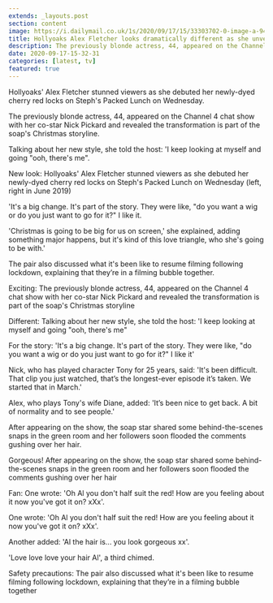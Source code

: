 ```yaml
---
extends: _layouts.post
section: content
image: https://i.dailymail.co.uk/1s/2020/09/17/15/33303702-0-image-a-94_1600352575756.jpg 
title: Hollyoaks Alex Fletcher looks dramatically different as she unveils cherry red hair 
description: The previously blonde actress, 44, appeared on the Channel 4 chat show with her co-star Nick Pickard and revealed the transformation is part of the soaps Christmas storyline.   
date: 2020-09-17-15-32-31 
categories: [latest, tv] 
featured: true 
--- 
```

Hollyoaks' Alex Fletcher stunned viewers as she debuted her newly-dyed cherry red locks on Steph's Packed Lunch on Wednesday.

The previously blonde actress, 44, appeared on the Channel 4 chat show with her co-star Nick Pickard and revealed the transformation is part of the soap's Christmas storyline.  

Talking about her new style, she told the host: 'I keep looking at myself and going "ooh, there's me".  

New look: Hollyoaks' Alex Fletcher stunned viewers as she debuted her newly-dyed cherry red locks on Steph's Packed Lunch on Wednesday (left, right in June 2019)

'It's a big change. It's part of the story. They were like, "do you want a wig or do you just want to go for it?" I like it.

'Christmas is going to be big for us on screen,' she explained, adding something major happens, but it's kind of this love triangle, who she's going to be with.'

The pair also discussed what it's been like to resume filming following lockdown, explaining that they’re in a filming bubble together. 

Exciting: The previously blonde actress, 44, appeared on the Channel 4 chat show with her co-star Nick Pickard and revealed the transformation is part of the soap's Christmas storyline

Different: Talking about her new style, she told the host: 'I keep looking at myself and going "ooh, there's me"

For the story: 'It's a big change. It's part of the story. They were like, "do you want a wig or do you just want to go for it?" I like it'

Nick, who has played character Tony for 25 years, said: 'It's been difficult. That clip you just watched, that’s the longest-ever episode it’s taken. We started that in March.'

Alex, who plays Tony's wife Diane, added: 'It’s been nice to get back. A bit of normality and to see people.'

After appearing on the show, the soap star shared some behind-the-scenes snaps in the green room and her followers soon flooded the comments gushing over her hair.

Gorgeous! After appearing on the show, the soap star shared some behind-the-scenes snaps in the green room and her followers soon flooded the comments gushing over her hair



Fan: One wrote: 'Oh Al you don't half suit the red! How are you feeling about it now you've got it on? xXx'.

One wrote: 'Oh Al you don't half suit the red! How are you feeling about it now you've got it on? xXx'. 

Another added: 'Al the hair is... you look gorgeous xx'. 

'Love love love your hair Al', a third chimed. 

Safety precautions: The pair also discussed what it's been like to resume filming following lockdown, explaining that they’re in a filming bubble together

